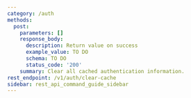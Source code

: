 ```yaml
---
category: /auth
methods:
  post:
    parameters: []
    response_body:
      description: Return value on success
      example_value: TO DO
      schema: TO DO
      status_code: '200'
    summary: Clear all cached authentication information.
rest_endpoint: /v1/auth/clear-cache
sidebar: rest_api_command_guide_sidebar
---
```

